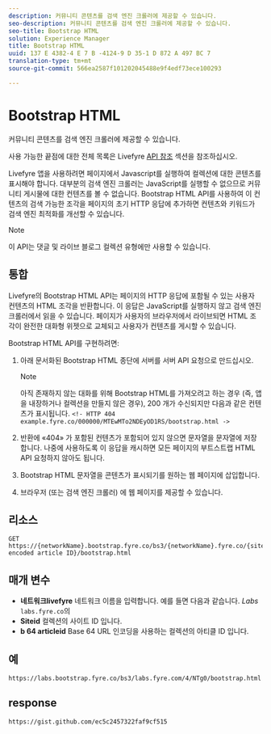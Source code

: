 ```yaml
---
description: 커뮤니티 콘텐츠를 검색 엔진 크롤러에 제공할 수 있습니다.
seo-description: 커뮤니티 콘텐츠를 검색 엔진 크롤러에 제공할 수 있습니다.
seo-title: Bootstrap HTML
solution: Experience Manager
title: Bootstrap HTML
uuid: 137 E 4382-4 E 7 B -4124-9 D 35-1 D 872 A 497 BC 7
translation-type: tm+mt
source-git-commit: 566ea2587f101202045488e9f4edf73ece100293

---
```



# Bootstrap HTML

커뮤니티 콘텐츠를 검색 엔진 크롤러에 제공할 수 있습니다.

사용 가능한 끝점에 대한 전체 목록은 Livefyre [API 참조](https://api.livefyre.com/docs) 섹션을 참조하십시오.

Livefyre 앱을 사용하려면 페이지에서 Javascript를 실행하여 컬렉션에 대한 콘텐츠를 표시해야 합니다. 대부분의 검색 엔진 크롤러는 JavaScript를 실행할 수 없으므로 커뮤니티 게시물에 대한 컨텐츠를 볼 수 없습니다. Bootstrap HTML API를 사용하여 이 컨텐츠의 검색 가능한 조각을 페이지의 초기 HTTP 응답에 추가하면 컨텐츠와 키워드가 검색 엔진 최적화를 개선할 수 있습니다.

>[!NOTE]
>
>이 API는 댓글 및 라이브 블로그 컬렉션 유형에만 사용할 수 있습니다.

## 통합

Livefyre의 Bootstrap HTML API는 페이지의 HTTP 응답에 포함될 수 있는 사용자 컨텐츠의 HTML 조각을 반환합니다. 이 응답은 JavaScript를 실행하지 않고 검색 엔진 크롤러에서 읽을 수 있습니다. 페이지가 사용자의 브라우저에서 라이브되면 HTML 조각이 완전한 대화형 위젯으로 교체되고 사용자가 컨텐츠를 게시할 수 있습니다.

Bootstrap HTML API를 구현하려면:

1. 아래 문서화된 Bootstrap HTML 종단에 서버를 서버 API 요청으로 만드십시오.

   >[!NOTE]
   >
   >아직 존재하지 않는 대화를 위해 Bootstrap HTML를 가져오려고 하는 경우 (즉, 앱을 내장하거나 컬렉션을 만들지 않은 경우), 200 개가 수신되지만 다음과 같은 컨텐츠가 표시됩니다. `<!- HTTP 404 example.fyre.co/000000/MTEwMTo2NDEyOD1RS/bootstrap.html ->`

1. 반환에 «404» 가 포함된 컨텐츠가 포함되어 있지 않으면 문자열을 문자열에 저장합니다. 나중에 사용하도록 이 응답을 캐시하면 모든 페이지의 부트스트랩 HTML API 요청하지 않아도 됩니다.
1. Bootstrap HTML 문자열을 콘텐츠가 표시되기를 원하는 웹 페이지에 삽입합니다.
1. 브라우저 (또는 검색 엔진 크롤러) 에 웹 페이지를 제공할 수 있습니다.

## 리소스

```
GET https://{networkName}.bootstrap.fyre.co/bs3/{networkName}.fyre.co/{siteId}/{base64 encoded article ID}/bootstrap.html 
```

## 매개 변수

* **네트워크livefyre** 네트워크 이름을 입력합니다. 예를 들면 다음과 같습니다. *Labs* `labs.fyre.co`의
* **Siteid** 컬렉션의 사이트 ID 입니다.
* **b 64 articleid** Base 64 URL 인코딩을 사용하는 컬렉션의 아티클 ID 입니다.

## 예

```
https://labs.bootstrap.fyre.co/bs3/labs.fyre.com/4/NTg0/bootstrap.html 
```

## response

```
https://gist.github.com/ec5c2457322faf9cf515 
```
